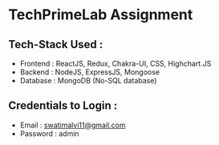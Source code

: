 # TechPrimeLab Assignment

## Tech-Stack Used :

- Frontend : ReactJS, Redux, Chakra-UI, CSS, Highchart.JS
- Backend : NodeJS, ExpressJS, Mongoose
- Database : MongoDB (No-SQL database)

## Credentials to Login :

- Email : swatimalvi11@gmail.com
- Password : admin
